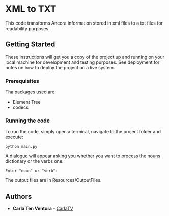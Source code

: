 # XML to TXT

This code transforms Ancora information stored in xml files to a txt files for readability purposes. 

## Getting Started

These instructions will get you a copy of the project up and running on your local machine for development and testing purposes. See deployment for notes on how to deploy the project on a live system.

### Prerequisites

Tha packages used are: 

* Element Tree
* codecs

### Running the code

To run the code, simply open a terminal, navigate to the project folder and execute:

```
python main.py
```
A dialogue will appear asking you whether you want to process the nouns dictionary or the verbs one:
```
Enter "noun" or "verb":
```
The output files are in Resources/OutputFiles.

## Authors

* **Carla Ten Ventura** - [CarlaTV](https://github.com/PurpleBooth)
